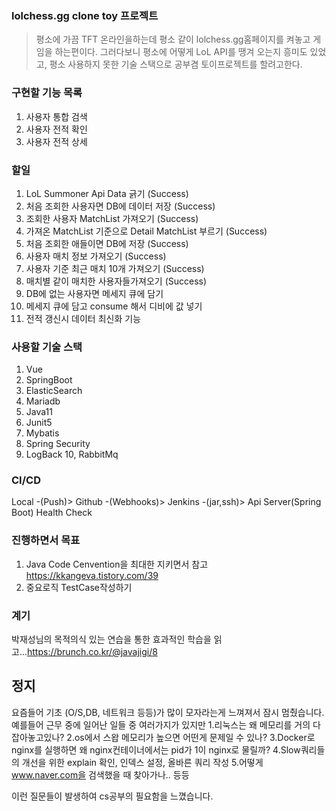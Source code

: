 ### lolchess.gg clone toy 프로젝트

> 평소에 가끔 TFT 온라인을하는데 평소 같이 lolchess.gg홈페이지를 켜놓고 게임을 하는편이다.
> 그러다보니 평소에 어떻게 LoL API를 땡겨 오는지 흥미도 있었고, 평소 사용하지 못한 기술 스택으로
> 공부겸 토이프로젝트를 할려고한다.



### 구현할 기능 목록
1. 사용자 통합 검색
2. 사용자 전적 확인
3. 사용자 전적 상세

### 할일
1. LoL Summoner Api Data 긁기 (Success)
2. 처음 조회한 사용자면 DB에 데이터 저장 (Success)
3. 조회한 사용자 MatchList 가져오기 (Success)
4. 가져온 MatchList 기준으로 Detail MatchList 부르기 (Success)
5. 처음 조회한 애들이면 DB에 저장 (Success)
6. 사용자 매치 정보 가져오기 (Success)
7. 사용자 기준 최근 매치 10개 가져오기 (Success)
8. 매치별 같이 매치한 사용자들가져오기 (Success)
9. DB에 없는 사용자면 메세지 큐에 담기 
10. 메세지 큐에 담고 consume 해서 디비에 값 넣기 
11. 전적 갱신시 데이터 최신화 기능


### 사용할 기술 스택
1. Vue
2. SpringBoot
3. ElasticSearch
4. Mariadb
5. Java11
6. Junit5
7. Mybatis
8. Spring Security
9. LogBack
10, RabbitMq

### CI/CD
Local -(Push)> Github -(Webhooks)> Jenkins -(jar,ssh)> Api Server(Spring Boot) Health Check

### 진행하면서 목표
1. Java Code Cenvention을 최대한 지키면서 참고 https://kkangeva.tistory.com/39
2. 중요로직 TestCase작성하기 

### 계기
박재성님의 목적의식 있는 연습을 통한 효과적인 학습을 읽고...https://brunch.co.kr/@javajigi/8 

## 정지
요즘들어 기초 (O/S,DB, 네트워크 등등)가 많이 모자라는게 느껴져서 잠시 멈췄습니다.  
예를들어 근무 중에 일어난 일들 중 여러가지가 있지만
1.리눅스는 왜 메모리를 거의 다 잡아놓고있나?
2.os에서 스왑 메모리가 높으면 어떤게 문제일 수 있나?
3.Docker로 nginx를 실행하면 왜 nginx컨테이너에서는 pid가 1이 nginx로 물릴까? 
4.Slow쿼리들의 개선을 위한 explain 확인, 인덱스 설정, 올바른 쿼리 작성
5.어떻게 www.naver.com을 검색했을 때 찾아가나..
등등

이런 질문들이 발생하여 cs공부의 필요함을 느꼈습니다.
